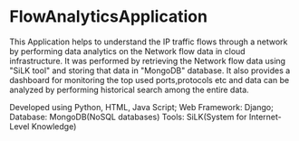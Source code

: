 # FlowAnalyticsApplication

This Application helps to understand the IP traffic flows through a network by performing data analytics on the Network flow data in cloud infrastructure. It was performed by retrieving the Network flow data using "SiLK tool" and storing that data in "MongoDB" database. It also provides a dashboard for monitoring the top used ports,protocols etc and data can be analyzed by performing historical search among the entire data.

Developed using Python, HTML, Java Script; Web Framework: Django; Database: MongoDB(NoSQL databases) Tools: SiLK(System for Internet-Level Knowledge)
